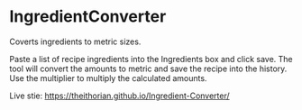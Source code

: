 # IngredientConverter
Coverts ingredients to metric sizes.

Paste a list of recipe ingredients into the Ingredients box and click save. The tool will convert the amounts to metric and save the recipe into the history.
Use the multiplier to multiply the calculated amounts.

Live stie: https://theithorian.github.io/Ingredient-Converter/
